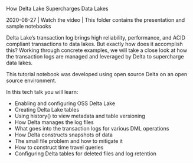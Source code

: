 How Delta Lake Supercharges Data Lakes

2020-08-27 | Watch the video | This folder contains the presentation and sample notebooks

Delta Lake’s transaction log brings high reliability, performance, and ACID compliant transactions to data lakes. But exactly how does it accomplish this? Working through concrete examples, we will take a close look at how the transaction logs are managed and leveraged by Delta to supercharge data lakes.

This tutorial notebook was developed using open source Delta on an open source environment.

In this tech talk you will learn:
- Enabling and configuring OSS Delta Lake
- Creating Delta Lake tables
- Using history() to view metadata and table versioning
- How Delta manages the log files
- What goes into the transaction logs for various DML operations
- How Delta constructs snapshots of data
- The small file problem and how to mitigate it
- How to construct time travel queries
- Configuring Delta tables for deleted files and log retention


